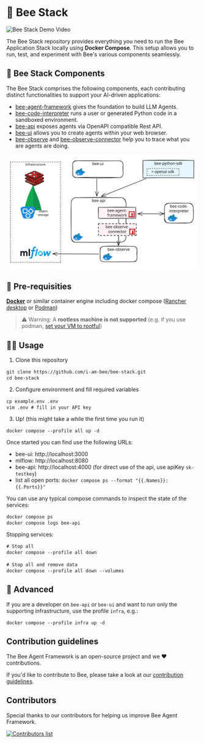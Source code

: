 # 🐝 Bee Stack

![Bee Stack Demo Video](./docs/assets/bee-stack-demo.gif)

The Bee Stack repository provides everything you need to run the Bee Application Stack locally using **Docker Compose**. This setup allows you to run, test, and experiment with Bee's various components seamlessly.

## 🧩 Bee Stack Components

The Bee Stack comprises the following components, each contributing distinct functionalities to support your AI-driven applications:

- [bee-agent-framework](https://github.com/i-am-bee/bee-agent-framework) gives the foundation to build LLM Agents.
- [bee-code-interpreter](https://github.com/i-am-bee/bee-code-interpreter) runs a user or generated Python code in a sandboxed environment.
- [bee-api](https://github.com/i-am-bee/bee-api) exposes agents via OpenAPI compatible Rest API.
- [bee-ui](https://github.com/i-am-bee/bee-ui) allows you to create agents within your web browser.
- [bee-observe](https://github.com/i-am-bee/bee-observe) and [bee-observe-connector](https://github.com/i-am-bee/bee-observe-connector) help you to trace what you are agents are doing.

![architecture](./docs/assets/architecture.svg)

## 🔧 Pre-requisities

**[Docker](https://www.docker.com/)** or similar container engine including docker
compose ([Rancher desktop](https://docs.rancherdesktop.io/) or [Podman](https://podman.io/))
> ⚠️ Warning: A **rootless machine is not supported** (e.g. if you use podman,
> [set your VM to rootful](https://docs.podman.io/en/stable/markdown/podman-machine-set.1.html#examples))

## 🏃‍♀️ Usage

1. Clone this repository

```shell
git clone https://github.com/i-am-bee/bee-stack.git
cd bee-stack
```

2. Configure environment and fill required variables

```shell
cp example.env .env
vim .env # fill in your API key
```

3. Up! (this might take a while the first time you run it)

```shell
docker compose --profile all up -d
```

Once started you can find use the following URLs:

- bee-ui: http://localhost:3000
- mlflow: http://localhost:8080
- bee-api: http://localhost:4000 (for direct use of the api, use apiKey `sk-testkey`)
- list all open ports: `docker compose ps --format "{{.Names}}: {{.Ports}}"`

You can use any typical compose commands to inspect the state of the services:

```shell
docker compose ps
docker compose logs bee-api
```

Stopping services:

```shell
# Stop all
docker compose --profile all down

# Stop all and remove data
docker compose --profile all down --volumes
```

## 👷 Advanced

If you are a developer on `bee-api` or `bee-ui` and want to run only the supporting infrastructure,
use the profile `infra`, e.g.:

```shell
docker compose --profile infra up -d
```

## Contribution guidelines

The Bee Agent Framework is an open-source project and we ❤️ contributions.

If you'd like to contribute to Bee, please take a look at our [contribution guidelines](./CONTRIBUTING.md).

## Contributors

Special thanks to our contributors for helping us improve Bee Agent Framework.

<a href="https://github.com/i-am-bee/bee-stack/graphs/contributors">
  <img alt="Contributors list" src="https://contrib.rocks/image?repo=i-am-bee/bee-stack" />
</a>
